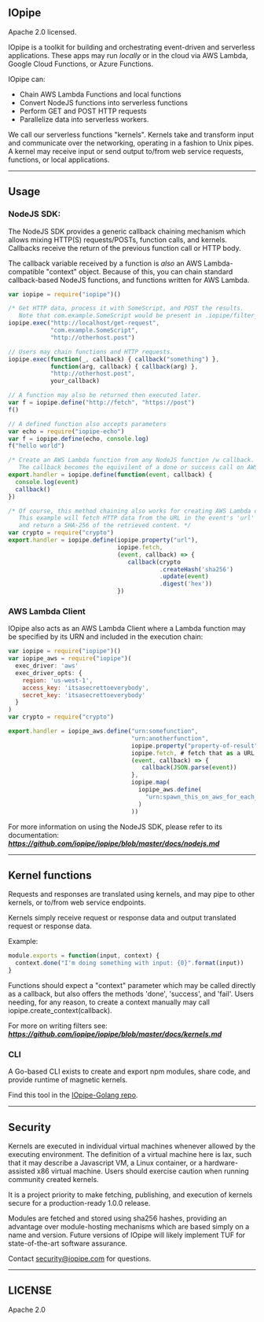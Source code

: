 IOpipe
---------------------------------------
Apache 2.0 licensed.

IOpipe is a toolkit for building and orchestrating event-driven and
serverless applications. These apps may run *locally* or in the cloud
via AWS Lambda, Google Cloud Functions, or Azure Functions.

IOpipe can:

 * Chain AWS Lambda Functions and local functions
 * Convert NodeJS functions into serverless functions
 * Perform GET and POST HTTP requests
 * Parallelize data into serverless workers.

We call our serverless functions "kernels".  Kernels take and transform
input and communicate over the networking, operating in a fashion to
Unix pipes. A kernel may receive input or send output to/from
web service requests, functions, or local applications.


---------------------------------------
Usage
---------------------------------------

### NodeJS SDK:

The NodeJS SDK provides a generic callback chaining mechanism which allows
mixing HTTP(S) requests/POSTs, function calls, and kernels. Callbacks
receive the return of the previous function call or HTTP body.

The callback variable received by a function is *also* an AWS Lambda-compatible
"context" object. Because of this, you can chain standard callback-based NodeJS
functions, and functions written for AWS Lambda.

```javascript
var iopipe = require("iopipe")()

/* Get HTTP data, process it with SomeScript, and POST the results.
   Note that com.example.SomeScript would be present in .iopipe/filter_cache/ */
iopipe.exec("http://localhost/get-request",
            "com.example.SomeScript",
            "http://otherhost.post")

// Users may chain functions and HTTP requests.
iopipe.exec(function(_, callback) { callback("something") },
            function(arg, callback) { callback(arg) },
            "http://otherhost.post",
            your_callback)

// A function may also be returned then executed later.
var f = iopipe.define("http://fetch", "https://post")
f()

// A defined function also accepts parameters
var echo = require("iopipe-echo")
var f = iopipe.define(echo, console.log)
f("hello world")

/* Create an AWS Lambda function from any NodeJS function /w callback.
   The callback becomes the equivilent of a done or success call on AWS. */
export.handler = iopipe.define(function(event, callback) {
  console.log(event)
  callback()
})

/* Of course, this method chaining also works for creating AWS Lambda code.
   This example will fetch HTTP data from the URL in the event's 'url' key
   and return a SHA-256 of the retrieved content. */
var crypto = require("crypto")
export.handler = iopipe.define(iopipe.property("url"),
                               iopipe.fetch,
                               (event, callback) => {
                                  callback(crypto
                                           .createHash('sha256')
                                           .update(event)
                                           .digest('hex'))
                               })
```

### AWS Lambda Client

IOpipe also acts as an AWS Lambda Client where a Lambda function may
be specified by its URN and included in the execution chain:

```javascript
var iopipe = require("iopipe")()
var iopipe_aws = require("iopipe")(
  exec_driver: 'aws'
  exec_driver_opts: {
    region: 'us-west-1',
    access_key: 'itsasecrettoeverybody',
    secret_key: 'itsasecrettoeverybody'
  }
)
var crypto = require("crypto")

export.handler = iopipe_aws.define("urn:somefunction",
                                   "urn:anotherfunction",
                                   iopipe.property("property-of-result"),
                                   iopipe.fetch, # fetch that as a URL
                                   (event, callback) => {
                                      callback(JSON.parse(event))
                                   },
                                   iopipe.map(
                                     iopipe_aws.define(
                                       "urn:spawn_this_on_aws_for_each_value_in_parallel"
                                     )
                                   ))
```

For more information on using the NodeJS SDK, please refer to its documentation:
***https://github.com/iopipe/iopipe/blob/master/docs/nodejs.md***

---------------------------------------
Kernel functions
---------------------------------------

Requests and responses are translated using kernels, and
may pipe to other kernels, or to/from web service endpoints.

Kernels simply receive request or response data and output
translated request or response data.

Example:

```javascript
module.exports = function(input, context) {
  context.done("I'm doing something with input: {0}".format(input))
}
```

Functions should expect a "context" parameter which may be called
directly as a callback, but also offers the methods 'done', 'success',
and 'fail'. Users needing, for any reason, to create a context manually
may call iopipe.create_context(callback).

For more on writing filters see:
***https://github.com/iopipe/iopipe/blob/master/docs/kernels.md***

### CLI

A Go-based CLI exists to create and export npm modules, share code,
and provide runtime of magnetic kernels.

Find this tool in the [IOpipe-Golang repo](https://github.com/iopipe/iopipe-golang).

---------------------------------------
Security
---------------------------------------

Kernels are executed in individual virtual machines
whenever allowed by the executing environment.
The definition of a virtual machine here is lax,
such that it may describe a Javascript VM,
a Linux container, or a hardware-assisted x86
virtual machine. Users should exercise caution
when running community created kernels.

It is a project priority to make fetching, publishing,
and execution of kernels secure for a
production-ready 1.0.0 release.

Modules are fetched and stored using sha256 hashes,
providing an advantage over module-hosting mechanisms
which are based simply on a name and version. Future
versions of IOpipe will likely implement TUF for
state-of-the-art software assurance.

Contact security@iopipe.com for questions.

---------------------------------------
LICENSE
---------------------------------------

Apache 2.0
